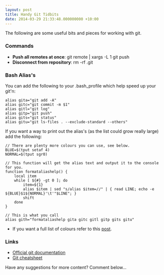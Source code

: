 ```yaml
---
layout: post
title: Handy Git Tidbits
date: 2014-03-29 21:33:48.000000000 +10:00
---
```

The following are some useful bits and pieces for working with git.

### Commands

-	**Push all remotes at once**: git remote | xargs -L 1 git push
-	**Disconnect from repository**: rm -rf .git

### Bash Alias's

You can add the following to your .bash_profile which help speed up your git'n:

```
alias gita="git add -A"
alias gitc="git commit -m $1"
alias gitl="git log"
alias gitp="git push"
alias gits="git status"
alias gitu="git ls-files . --exclude-standard --others"
```

If you want a way to print out the alias's (as the list could grow really large) add the following:

```
// There are plenty more colours you can use, see below.
BLUE=$(tput setaf 4)
NORMAL=$(tput sgr0)

// This function will get the alias text and output it to the console for you.
function formataliashelp() {
	local item
	while [ ${#} -gt 0 ]; do
		item=${1}
		alias $item | sed "s/alias $item=//" | { read LINE; echo -e ${BLUE}$1${NORMAL}'\t'"$LINE"; }
		shift
	done
}

// This is what you call
alias gith="formataliashelp gita gitc gitl gitp gits gitu"
```

- If you want a full list of colours refer to this [post](http://blog.shaydesdsgn.com/bash-prompt-console-colours/).

### Links
- [Official git documentation ](http://git-scm.com/documentation)
- [Git cheatsheet](http://ndpsoftware.com/git-cheatsheet.html)

Have any suggestions for more content? Comment below...
